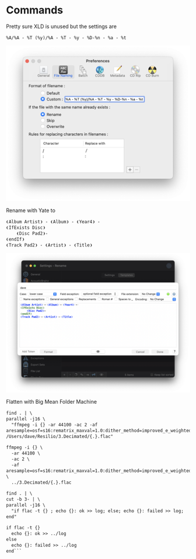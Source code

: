 # Commands

Pretty sure XLD is unused but the settings are

```text
%A/%A - %T (%y)/%A - %T - %y - %D-%n - %a - %t
```

![XLD rename settings](xld.png)

Rename with Yate to

```text
❨Album Artist❩ - ❨Album❩ - ❨Year4❩ -
❨IfExists Disc❩
    ❨Disc Pad2❩-
❨endIf❩
❨Track Pad2❩ - ❨Artist❩ - ❨Title❩
```

![Yate rename settings](yate.png)

Flatten with Big Mean Folder Machine

```fish
find . | \
parallel -j16 \
  "ffmpeg -i {} -ar 44100 -ac 2 -af aresample=osf=s16:rematrix_maxval=1.0:dither_method=improved_e_weighted /Users/dave/Resilio/3.Decimated/{.}.flac"
```

```fish
ffmpeg -i {} \
  -ar 44100 \
  -ac 2 \
  -af aresample=osf=s16:rematrix_maxval=1.0:dither_method=improved_e_weighted \
  ../3.Decimated/{.}.flac
```

```fish
find . | \
cut -b 3- | \
parallel -j16 \
  "if flac -t {} ; echo {}: ok >> log; else; echo {}: failed >> log; end"
```

```fish
if flac -t {}
  echo {}: ok >> ../log
else
  echo {}: failed >> ../log
end```
